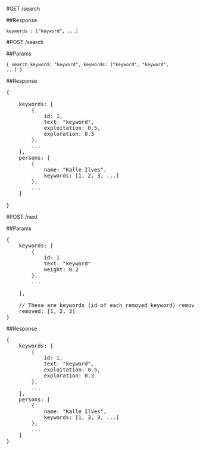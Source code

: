 #GET /search


##Response

<code>keywords : ["keyword", ...]</code>


#POST /search 

##Params

<code>{ search_keyword: "keyword", keywords: ["keyword", "keyword", ...] }</code>


##Response

<pre>{

	keywords: [
		{
			id: 1,
			text: "keyword",
			exploitation: 0.5,
			exploration: 0.3
		},
		...
	],
	persons: [
		{
			name: "Kalle Ilves",
			keywords: [1, 2, 3, ...]
		},
		...
	]

}</pre>

#POST /next 

##Params

<pre>
{
	keywords: [
		{
			id: 1
			text: "keyword"
			weight: 0.2
		},
		...

	],
	
	// These are keywords (id of each removed keyword) removed by the user
	removed: [1, 2, 3]
}
</pre>

##Response

<pre>{
	keywords: [
		{
			id: 1,
			text: "keyword",
			exploitation: 0.5,
			exploration: 0.3
		},
		...
	],
	persons: [
		{
			name: "Kalle Ilves",
			keywords: [1, 2, 3, ...]
		},
		...
	]
}</pre>
